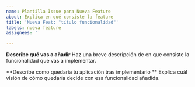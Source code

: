 ```yaml
---
name: Plantilla Issue para Nueva Feature
about: Explica en qué consiste la feature
title: 'Nueva Feat: "título funcionalidad"'
labels: nueva feature
assignees: ''

---
```


**Describe qué vas a añadir**
Haz una breve descripción de en que consiste la funcionalidad que vas a implementar.

**Describe como quedaría tu aplicación tras implementarlo **
Explica cuál visión de cómo quedaría decide con esa funcionalidad añadida.
